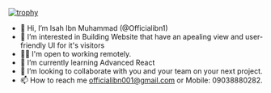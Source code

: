 [![trophy](https://github-profile-trophy.vercel.app/?Officialibn1=ryo-ma&theme=onedark)](https://github.com/ryo-ma/github-profile-trophy)

- 👋 Hi, I’m Isah Ibn Muhammad (@Officialibn1)
- 👀 I’m interested in Building Website that have an apealing view and user-friendly UI for it's visitors
- 👨‍💻 I'm open to working remotely.
- 🌱 I’m currently learning Advanced React 
- 💞️ I’m looking to collaborate with you and your team on your next project. 
- 📫 How to reach me officialibn001@gmail.com or Mobile: 09038880282.

<!---
Officialibn1/Officialibn1 is a ✨ special ✨ repository because its `README.md` (this file) appears on your GitHub profile.
You can click the Preview link to take a look at your changes.
--->
